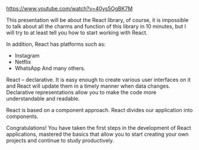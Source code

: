 https://www.youtube.com/watch?v=40ys5OgBK7M

This presentation will be about the React library, of course, it is impossible to talk about all the charms and function of this library in 10 minutes, but I will try to at least tell you how to start working with React.

In addition, React has platforms such as:
- Instagram
- Netflix
- WhatsApp
And many others.

React – declarative.
It is easy enough to create various user interfaces on it and React will update them in a timely manner when data changes.
Declarative representations allow you to make the code more understandable and readable.

React is based on a component approach. React divides our application into components.

Congratulations! You have taken the first steps in the development of React applications, mastered the basics that allow you to start creating your own projects and continue to study productively.